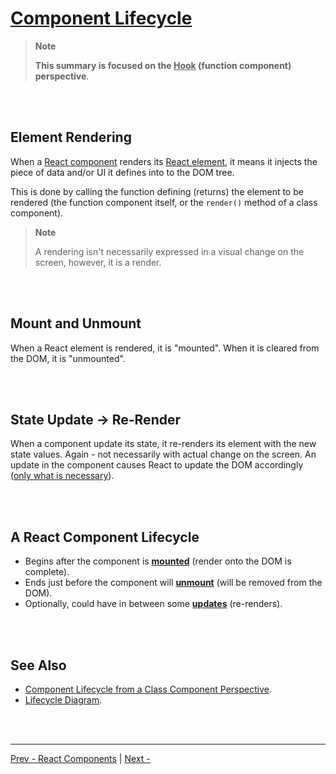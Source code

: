 # [Component Lifecycle](https://reactjs.org/docs/state-and-lifecycle.html)

>**Note**
>
>**This summary is focused on the <u>Hook</u> (function component) perspective**.

<br /><br />

## Element Rendering

When a [React component](./react-components.md) renders its [React element](./react-elements.md),
it means it injects the piece of data and/or UI it defines into to the DOM tree.

This is done by calling the function defining (returns) the element to be rendered
(the function component itself, or the `render()` method of a class component).

>**Note**
>
>A rendering isn't necessarily expressed in a visual change on the screen, however, it is a render.

<br /><br />

## Mount and Unmount

When a React element is rendered, it is "mounted".
When it is cleared from the DOM, it is "unmounted".

<br /><br />

## State Update -> Re-Render

When a component update its state, it re-renders its element with the new state values.
Again - not necessarily with actual change on the screen.
An update in the component causes React to update the DOM accordingly
([only what is necessary](./rendering-elements.md#react-only-updates-whats-necessary)).

<br /><br />

## A React Component Lifecycle

* Begins after the component is [**mounted**](#mount-and-unmount) (render onto the DOM is complete).
* Ends just before the component will [**unmount**](#mount-and-unmount) (will be removed from the DOM).
* Optionally, could have in between some [**updates**](#state-update---re-render) (re-renders).

<br /><br />

## See Also

* [Component Lifecycle from a Class Component Perspective](https://reactjs.org/docs/react-component.html#the-component-lifecycle).
* [Lifecycle Diagram](https://projects.wojtekmaj.pl/react-lifecycle-methods-diagram/).

<br /><br />

---

[Prev - React Components](./react-components.md)
|
[Next - ]()
